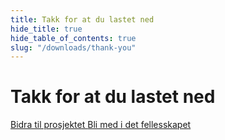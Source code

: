 ```yaml
---
title: Takk for at du lastet ned
hide_title: true
hide_table_of_contents: true
slug: "/downloads/thank-you"
---
```


<div className="text-center margin-top--xl">

# Takk for at du lastet ned

<div className="row margin-bottom--lg padding--sm flex-center">
<a className="button button--outline button--warning button--lg margin--sm" href="/contributing">
  Bidra til prosjektet
</a>
<a className="button button--outline button--info button--lg margin--sm" href="https://linwood.dev/matrix">
  Bli med i det fellesskapet
</a>

</div>

</div>
